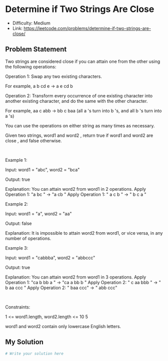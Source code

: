 # Determine if Two Strings Are Close
- Difficulty: Medium
- Link: https://leetcode.com/problems/determine-if-two-strings-are-close/

## Problem Statement

Two strings are considered 
close
 if you can attain one from the other using the following operations:




Operation 1: Swap any two 
existing
 characters.

	


For example, 
a
b
cd
e
 -> a
e
cd
b






Operation 2: Transform 
every
 occurrence of one 
existing
 character into another 
existing
 character, and do the same with the other character.
	


For example, 
aa
c
abb
 -> 
bb
c
baa
 (all 
a
's turn into 
b
's, and all 
b
's turn into 
a
's)








You can use the operations on either string as many times as necessary.


Given two strings, 
word1
 and 
word2
, return 
true
 if 
word1
 and 
word2
 are 
close
, and 
false
 otherwise.


 


Example 1:




Input:
 word1 = "abc", word2 = "bca"

Output:
 true

Explanation:
 You can attain word2 from word1 in 2 operations.
Apply Operation 1: "a
bc
" -> "a
cb
"
Apply Operation 1: "
a
c
b
" -> "
b
c
a
"



Example 2:




Input:
 word1 = "a", word2 = "aa"

Output:
 false

Explanation: 
It is impossible to attain word2 from word1, or vice versa, in any number of operations.



Example 3:




Input:
 word1 = "cabbba", word2 = "abbccc"

Output:
 true

Explanation:
 You can attain word2 from word1 in 3 operations.
Apply Operation 1: "ca
b
bb
a
" -> "ca
a
bb
b
"
Apply Operation 2: "
c
aa
bbb
" -> "
b
aa
ccc
"
Apply Operation 2: "
baa
ccc" -> "
abb
ccc"



 


Constraints:




1 <= word1.length, word2.length <= 10
5


word1
 and 
word2
 contain only lowercase English letters.

## My Solution

```python
# Write your solution here
```
